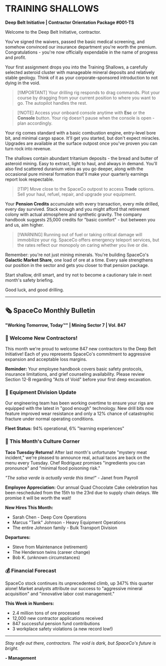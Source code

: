 # TRAINING SHALLOWS

**Deep Belt Initiative | Contractor Orientation Package #001-TS**

Welcome to the Deep Belt Initiative, contractor.

You've signed the waivers, passed the basic medical screening, and somehow convinced our insurance department you're worth the premium. Congratulations - you're now officially expendable in the name of progress and profit.

Your first assignment drops you into the Training Shallows, a carefully selected asteroid cluster with manageable mineral deposits and relatively stable geology. Think of it as your corporate-sponsored introduction to not dying in the void.

> [!IMPORTANT] Your drilling rig responds to drag commands. Plot your course by dragging from your current position to where you want to go. The autopilot handles the rest.

> [!NOTE] Access your onboard console anytime with **Esc** or the **Console** button. Your rig doesn't pause when the console is open - plan accordingly.

Your rig comes standard with a basic combustion engine, entry-level bore bit, and minimal cargo space. It'll get you started, but don't expect miracles. Upgrades are available at the surface outpost once you've proven you can turn rock into revenue.

The shallows contain abundant tritanium deposits - the bread and butter of asteroid mining. Easy to extract, light to haul, and always in demand. You'll also find scattered duranium veins as you go deeper, along with the occasional pure mineral formation that'll make your quarterly earnings report look respectable.

> [!TIP] Move close to the SpaceCo outpost to access **Trade** options. Sell your haul, refuel, repair, and upgrade your equipment.

Your **Pension Credits** accumulate with every transaction, every mile drilled, every day survived. Stack enough and you might afford that retirement colony with actual atmosphere and synthetic gravity. The company handbook suggests 25,000 credits for "basic comfort" - but between you and us, aim higher.

> [!WARNING] Running out of fuel or taking critical damage will immobilize your rig. SpaceCo offers emergency teleport services, but the rates reflect our monopoly on caring whether you live or die.

Remember: you're not just mining minerals. You're building SpaceCo's **Galactic Market Share**, one load of ore at a time. Every sale strengthens our position in the sector and gets you closer to that pension package.

Start shallow, drill smart, and try not to become a cautionary tale in next month's safety briefing.

Good luck, and good drilling.

---

## 🗞️ SpaceCo Monthly Bulletin

**"Working Tomorrow, Today™" | Mining Sector 7 | Vol. 847**

### 📢 Welcome New Contractors!

This month we're proud to welcome 847 new contractors to the Deep Belt Initiative! Each of you represents SpaceCo's commitment to aggressive expansion and acceptable loss margins.

**Reminder:** Your employee handbook covers basic safety protocols, insurance limitations, and grief counseling availability. Please review Section 12-B regarding "Acts of Void" before your first deep excavation.

### 🔧 Equipment Division Update

Our engineering team has been working overtime to ensure your rigs are equipped with the latest in "good enough" technology. New drill bits now feature improved wear resistance and only a 12% chance of catastrophic fracture under normal operating conditions.

**Fleet Status:** 94% operational, 6% "learning experiences"

### 🌮 This Month's Culture Corner

**Taco Tuesday Returns!** After last month's unfortunate "mystery meat incident," we're pleased to announce real, actual tacos are back on the menu every Tuesday. Chef Rodriguez promises "ingredients you can pronounce" and "minimal food poisoning risk."

_"The salsa verde is actually verde this time!"_ - Janet from Payroll

**Employee Appreciation:** Our annual Quad Chocolate Cake celebration has been rescheduled from the 15th to the 23rd due to supply chain delays. We promise it will be worth the wait!

**New Hires This Month:**

- Sarah Chen - Deep Core Operations
- Marcus "Tank" Johnson - Heavy Equipment Operations  
- The entire Johnson family - Bulk Transport Division

**Departures:**

- Steve from Maintenance (retirement)
- The Henderson twins (career change)
- Bob K. (unknown circumstances)

### 💰 Financial Forecast

SpaceCo stock continues its unprecedented climb, up 347% this quarter alone! Market analysts attribute our success to "aggressive mineral acquisition" and "innovative labor cost management."

**This Week in Numbers:**

- 2.4 million tons of ore processed
- 12,000 new contractor applications received
- 847 successful pension fund contributions
- 3 workplace safety violations (a new record low!)

---

_Stay safe out there, contractors. The void is dark, but SpaceCo's future is bright._

**- Management**

